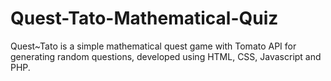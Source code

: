 # Quest-Tato-Mathematical-Quiz
Quest~Tato is a simple mathematical quest game with Tomato API for generating random questions, developed using HTML, CSS, Javascript and PHP.
